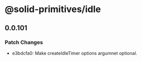 # @solid-primitives/idle

## 0.0.101

### Patch Changes

- e3bdcfa0: Make createIdleTimer options argumnet optional.
